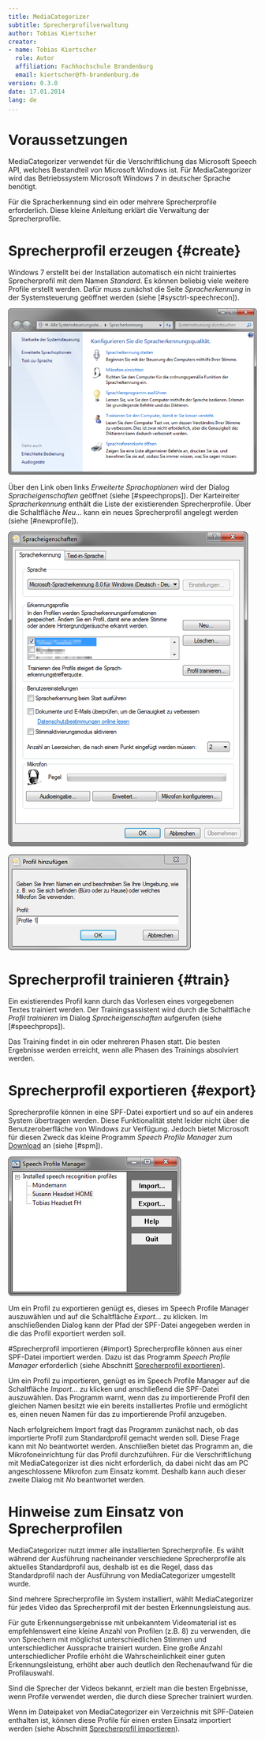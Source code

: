 ```yaml
---
title: MediaCategorizer
subtitle: Sprecherprofilverwaltung
author: Tobias Kiertscher
creator:
- name: Tobias Kiertscher
  role: Autor
  affiliation: Fachhochschule Brandenburg
  email: kiertscher@fh-brandenburg.de
version: 0.3.0
date: 17.01.2014
lang: de
...
```


# Voraussetzungen
MediaCategorizer verwendet für die Verschriftlichung das Microsoft Speech API, welches Bestandteil von Microsoft Windows ist. Für MediaCategorizer wird das Betriebssystem Microsoft Windows 7 in deutscher Sprache benötigt.

Für die Spracherkennung sind ein oder mehrere Sprecherprofile erforderlich. Diese kleine Anleitung erklärt die Verwaltung der Sprecherprofile. 

# Sprecherprofil erzeugen {#create}
Windows 7 erstellt bei der Installation automatisch ein nicht trainiertes Sprecherprofil mit dem Namen *Standard*. Es können beliebig viele weitere Profile erstellt werden. Dafür muss zunächst die Seite *Spracherkennung* in der Systemsteuerung geöffnet werden (siehe [#sysctrl-speechrecon]).

![#sysctrl-speechrecon Die Spracherkennung in der Systemsteuerung][sysctrl-speechrecon]

Über den Link oben links *Erweiterte Sprachoptionen* wird der Dialog *Spracheigenschaften* geöffnet (siehe [#speechprops]). Der Karteireiter *Spracherkennung* enthält die Liste der existierenden Sprecherprofile. Über die Schaltfläche *Neu...* kann ein neues Sprecherprofil angelegt werden (siehe [#newprofile]).

![#speechprops Der Dialog "Spracheigenschaften"][speechprops]

![#newprofile Der Dialog "Profil hinzufügen..."][speech-newprofile]

# Sprecherprofil trainieren {#train}
Ein existierendes Profil kann durch das Vorlesen eines vorgegebenen Textes trainiert werden. Der Trainingsassistent wird durch die Schaltfläche *Profil trainieren* im Dialog *Spracheigenschaften* aufgerufen (siehe [#speechprops]).

Das Training findet in ein oder mehreren Phasen statt. Die besten Ergebnisse werden erreicht, wenn alle Phasen des Trainings absolviert werden.

# Sprecherprofil exportieren {#export}
Sprecherprofile können in eine SPF-Datei exportiert und so auf ein anderes System übertragen werden. Diese Funktionalität steht leider nicht über die Benutzeroberfläche von Windows zur Verfügung. Jedoch bietet Microsoft für diesen Zweck das kleine Programm *Speech Profile Manager* zum [Download][spm-dl] an (siehe [#spm]).

![#spm Der Speech Profile Manager von Microsoft][spm]

Um ein Profil zu exportieren genügt es, dieses im Speech Profile Manager auszuwählen und auf die Schaltfläche *Export...* zu klicken. Im anschließenden Dialog kann der Pfad der SPF-Datei angegeben werden in die das Profil exportiert werden soll.

#Sprecherprofil importieren {#import}
Sprecherprofile können aus einer SPF-Datei importiert werden. Dazu ist das Programm *Speech Profile Manager* erforderlich (siehe Abschnitt [Sprecherprofil exportieren](#export)).

Um ein Profil zu importieren, genügt es im Speech Profile Manager auf die Schaltfläche *Import...* zu klicken und anschließend die SPF-Datei auszuwählen. Das Programm warnt, wenn das zu importierende Profil den gleichen Namen besitzt wie ein bereits installiertes Profile und ermöglicht es, einen neuen Namen für das zu importierende Profil anzugeben.

Nach erfolgreichem Import fragt das Programm zunächst nach, ob das importierte Profil zum Standardprofil gemacht werden soll. Diese Frage kann mit *No* beantwortet werden. Anschließen bietet das Programm an, die Mikrofoneinrichtung für das Profil durchzuführen. Für die Verschriftlichung mit MediaCategorizer ist dies nicht erforderlich, da dabei nicht das am PC angeschlossene Mikrofon zum Einsatz kommt. Deshalb kann auch dieser zweite Dialog mit *No* beantwortet werden. 

# Hinweise zum Einsatz von Sprecherprofilen
MediaCategorizer nutzt immer alle installierten Sprecherprofile. Es wählt während der Ausführung nacheinander verschiedene Sprecherprofile als aktuelles Standardprofil aus, deshalb ist es die Regel, dass das Standardprofil nach der Ausführung von MediaCategorizer umgestellt wurde.

Sind mehrere Sprecherprofile im System installiert, wählt MediaCategorizer für jedes Video das Sprecherprofil mit der besten Erkennungsleistung aus. 

Für gute Erkennungsergebnisse mit unbekanntem Videomaterial ist es empfehlenswert eine kleine Anzahl von Profilen (z.B. 8) zu verwenden, die von Sprechern mit möglichst unterschiedlichen Stimmen und unterschiedlicher Aussprache trainiert wurden. Eine große Anzahl unterschiedlicher Profile erhöht die Wahrscheinlichkeit einer guten Erkennungsleistung, erhöht aber auch deutlich den Rechenaufwand für die Profilauswahl.

Sind die Sprecher der Videos bekannt, erzielt man die besten Ergebnisse, wenn Profile verwendet werden, die durch diese Sprecher trainiert wurden.

Wenn im Dateipaket von MediaCategorizer ein Verzeichnis mit SPF-Dateien enthalten ist, können diese Profile für einen ersten Einsatz importiert werden (siehe Abschnitt [Sprecherprofil importieren](#import)).


[sysctrl-speechrecon]: images/windows-sysctrl-speechrecon.png
[speechprops]: images/windows-speechprops.png
[speech-newprofile]: images/windows-speech-newprofile.png
[spm]: images/speech-profile-manager.png

[spm-dl]: http://www.microsoft.com/en-us/download/details.aspx?id=22358
